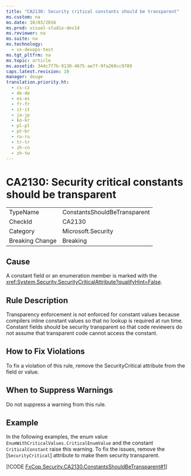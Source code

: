 ```yaml
---
title: "CA2130: Security critical constants should be transparent"
ms.custom: na
ms.date: 10/03/2016
ms.prod: visual-studio-dev14
ms.reviewer: na
ms.suite: na
ms.technology: 
  - vs-devops-test
ms.tgt_pltfrm: na
ms.topic: article
ms.assetid: 344c7f7b-9130-4675-ae7f-9fa260cc9789
caps.latest.revision: 10
manager: douge
translation.priority.ht: 
  - cs-cz
  - de-de
  - es-es
  - fr-fr
  - it-it
  - ja-jp
  - ko-kr
  - pl-pl
  - pt-br
  - ru-ru
  - tr-tr
  - zh-cn
  - zh-tw
---
```

# CA2130: Security critical constants should be transparent
|||  
|-|-|  
|TypeName|ConstantsShouldBeTransparent|  
|CheckId|CA2130|  
|Category|Microsoft.Security|  
|Breaking Change|Breaking|  
  
## Cause  
 A constant field or an enumeration member is marked with the <xref:System.Security.SecurityCriticalAttribute?qualifyHint=False>.  
  
## Rule Description  
 Transparency enforcement is not enforced for constant values because compilers inline constant values so that no lookup is required at run time. Constant fields should be security transparent so that code reviewers do not assume that transparent code cannot access the constant.  
  
## How to Fix Violations  
 To fix a violation of this rule, remove the SecurityCritical attribute from the field or value.  
  
## When to Suppress Warnings  
 Do not suppress a warning from this rule.  
  
## Example  
 In the following examples, the enum value `EnumWithCriticalValues.CriticalEnumValue` and the constant `CriticalConstant` raise this warning. To fix the issues, remove the [`SecurityCritical`] attribute to make them security transparent.  
  
 [!CODE [FxCop.Security.CA2130.ConstantsShouldBeTransparent#1](../CodeSnippet/VS_Snippets_CodeAnalysis/fxcop.security.ca2130.constantsshouldbetransparent#1)]